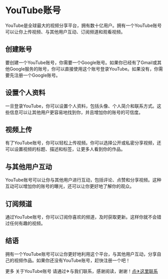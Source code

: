 # YouTube账号

YouTube是全球最大的视频分享平台，拥有数十亿用户。拥有一个YouTube账号可以让你上传视频、与其他用户互动、订阅频道和观看视频。

## 创建账号

要创建一个YouTube账号，你需要一个Google账号。如果你已经有了Gmail或其他Google服务的账号，你可以直接使用这个账号登录YouTube。如果没有，你需要先注册一个Google账号。

## 设置个人资料

一旦登录YouTube，你可以设置个人资料，包括头像、个人简介和联系方式。这些信息可以让其他用户更容易地找到你，并且增加你的账号的可信度。

## 视频上传

有了YouTube账号，你可以轻松上传视频。你可以选择公开或私密分享视频，还可以设置视频的标题、描述和标签，让更多人看到你的作品。

## 与其他用户互动

YouTube账号可以让你与其他用户进行互动，包括评论、点赞和分享视频。这种互动可以增加你的账号的曝光，还可以让你更好地了解你的观众。

## 订阅频道

通过YouTube账号，你可以订阅你喜欢的频道，及时获取更新。这样你就不会错过任何有趣的视频。

## 结语

拥有一个YouTube账号可以让你更好地利用这个平台，与其他用户互动，分享自己的视频作品。如果你还没有YouTube账号，赶快注册一个吧！

更多 关于YouTube账号 请通过✈与我们联系，感谢阅读，谢谢！[点✈这里联系](https://c.k02.cc)